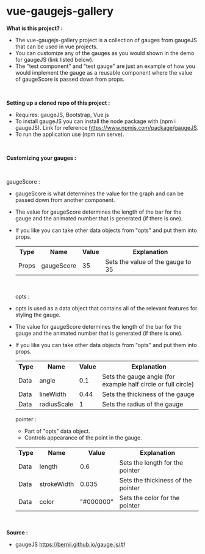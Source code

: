 # vue-gaugejs-gallery

<strong>What is this project? :</strong>

- The vue-gaugejs-gallery project is a collection of gauges from gaugeJS that can be used in vue projects.
- You can customize any of the gauges as you would shown in the demo for gaugeJS (link listed below).
- The "test component" and "test gauge" are just an example of how you would implement the gauge as a reusable component 
  where the value of gaugeScore is passed down from props.

<br>

<strong>Setting up a cloned repo of this project :</strong>

- Requires: gaugeJS, Bootstrap, Vue.js
- To install gaugeJS you can install the node package with (npm i gaugeJS). Link for reference https://www.npmjs.com/package/gaugeJS.
- To run the application use (npm run serve).

<br>

<strong>Customizing your gauges :</strong>

  <br>
  
  gaugeScore :
  
- gaugeScore is what determines the value for the graph and can be passed down from another component.
- The value for gaugeScore determines the length of the bar for the gauge and the animated number that is generated (if there is one).
- If you like you can take other data objects from "opts" and put them into props.
  
  <table>
    <tr>
      <th>Type</th>
      <th>Name</th>
      <th>Value</th>
      <th>Explanation</th>
    </tr>
    <tr>
      <td>Props</td>
      <td>gaugeScore</td>
      <td>35</td>
      <td>Sets the value of the gauge to 35</td>
    </tr>
  </table>
  
  <br>
  
  opts :
  
- opts is used as a data object that contains all of the relevant features for styling the gauge.
- The value for gaugeScore determines the length of the bar for the gauge and the animated number that is generated (if there is one).
- If you like you can take other data objects from "opts" and put them into props.
  
  <table>
    <tr>
      <th>Type</th>
      <th>Name</th>
      <th>Value</th>
      <th>Explanation</th>
    </tr>
  
    <tr>
      <td>Data</td>
      <td>angle</td>
      <td>0.1</td>
      <td>Sets the gauge angle (for example half circle or full circle)</td>
    </tr>
    
    <tr>
      <td>Data</td>
      <td>lineWidth</td>
      <td>0.44</td>
      <td>Sets the thickiness of the gauge</td>
    </tr>
    
    <tr>
      <td>Data</td>
      <td>radiusScale</td>
      <td>1</td>
      <td>Sets the radius of the gauge</td>
    </tr>
  </table>
  
  pointer :
  
  - Part of "opts" data object.
  - Controls appearance of the point in the gauge.
  
  <table>
    <tr>
      <th>Type</th>
      <th>Name</th>
      <th>Value</th>
      <th>Explanation</th>
    </tr>
  
    <tr>
      <td>Data</td>
      <td>length</td>
      <td>0.6</td>
      <td>Sets the length for the pointer</td>
    </tr>
    
    <tr>
      <td>Data</td>
      <td>strokeWidth</td>
      <td>0.035</td>
      <td>Sets the thickiness of the pointer</td>
    </tr>
    
    <tr>
      <td>Data</td>
      <td>color</td>
      <td>"#000000"</td>
      <td>Sets the color for the pointer</td>
    </tr>
  </table>

<br>

<strong>Source :</strong>

- gaugeJS https://bernii.github.io/gauge.js/#!
